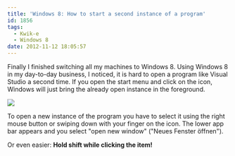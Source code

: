 ```yaml
---
title: 'Windows 8: How to start a second instance of a program'
id: 1856
tags:
  - Kwik-e
  - Windows 8
date: 2012-11-12 18:05:57
---
```


Finally I finished switching all my machines to Windows 8\. Using Windows 8 in my day-to-day business, I noticed, it is hard to open a program like Visual Studio a second time. If you open the start menu and click on the icon, Windows will just bring the already open instance in the foreground.

![](https://az275061.vo.msecnd.net/blogmedia/2012/11/111212_1605_Windows8How1.png)

To open a new instance of the program you have to select it using the right mouse button or swiping down with your finger on the icon. The lower app bar appears and you select "open new window" ("Neues Fenster öffnen").

Or even easier: **Hold shift while clicking the item!**